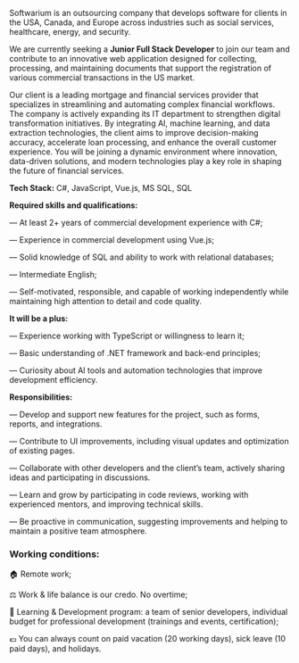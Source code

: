 Softwarium is an outsourcing company that develops software for clients in the
USA, Canada, and Europe across industries such as social services, healthcare,
energy, and security.

We are currently seeking a **Junior Full Stack Developer** to join our team
and contribute to an innovative web application designed for collecting,
processing, and maintaining documents that support the registration of various
commercial transactions in the US market.

Our client is a leading mortgage and financial services provider that
specializes in streamlining and automating complex financial workflows. The
company is actively expanding its IT department to strengthen digital
transformation initiatives. By integrating AI, machine learning, and data
extraction technologies, the client aims to improve decision-making accuracy,
accelerate loan processing, and enhance the overall customer experience. You
will be joining a dynamic environment where innovation, data-driven solutions,
and modern technologies play a key role in shaping the future of financial
services.

**Tech Stack:** C#, JavaScript, Vue.js, MS SQL, SQL

**Required skills and qualifications:**

— At least 2+ years of commercial development experience with C#;

— Experience in commercial development using Vue.js;

— Solid knowledge of SQL and ability to work with relational databases;

— Intermediate English;

— Self-motivated, responsible, and capable of working independently while
maintaining high attention to detail and code quality.

**It will be a plus:**

— Experience working with TypeScript or willingness to learn it;

— Basic understanding of .NET framework and back-end principles;

— Curiosity about AI tools and automation technologies that improve
development efficiency.

**Responsibilities:**

— Develop and support new features for the project, such as forms, reports,
and integrations.

— Contribute to UI improvements, including visual updates and optimization of
existing pages.

— Collaborate with other developers and the client’s team, actively sharing
ideas and participating in discussions.

— Learn and grow by participating in code reviews, working with experienced
mentors, and improving technical skills.

— Be proactive in communication, suggesting improvements and helping to
maintain a positive team atmosphere.

### **Working conditions:**

🏠 Remote work;

⚖️ Work & life balance is our credo. No overtime;

🚀 Learning & Development program: a team of senior developers, individual
budget for professional development (trainings and events, certification);

💶 You can always count on paid vacation (20 working days), sick leave (10 paid
days), and holidays.